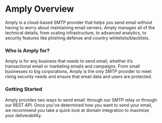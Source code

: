 # Amply Overview

Amply is a cloud-based SMTP provider that helps you send email without having to worry about maintaining email servers. Amply manages all of the technical details, from scaling infrastructure, to advanced analytics, to security features like phishing defense and country whitelists/blacklists.

### Who is Amply for?

Amply is for any business that needs to send email, whether it’s transactional email or marketing emails and campaigns. From small businesses to big corporations, Amply is the only SMTP provider to meet rising security needs and ensure that email data and users are protected.

### Getting Started

Amply provides two ways to send email: through our SMTP relay or through our REST API. Once you've determined how you want to send your email, we recommend you take a quick look at domain integration to maximize your deliverability.









